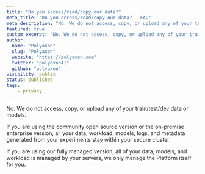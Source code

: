 ```yaml
---
title: "Do you access/read/copy our data?"
meta_title: "Do you access/read/copy our data? - FAQ"
meta_description: "No. We do not access, copy, or upload any of your train/test/dev data or models."
featured: true
custom_excerpt: "No. We do not access, copy, or upload any of your train/test/dev data or models."
author:
  name: "Polyaxon"
  slug: "Polyaxon"
  website: "https://polyaxon.com"
  twitter: "polyaxonAI"
  github: "polyaxon"
visibility: public
status: published
tags:
    - privacy
---
```


No. We do not access, copy, or upload any of your train/test/dev data or models.

If you are using the community open source version or the on-premise enterprise version, 
all your data, workload, models, logs, and metadata generated from your experiments stay within your secure cluster.

If you are using our fully managed version, all of your data, models, and workload is managed by your servers, we only manage the Platform itself for you.

